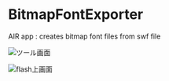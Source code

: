 BitmapFontExporter
==================

AIR app : creates bitmap font files from swf file

![ツール画面](https://raw2.github.com/harayoki/BitmapFontExporter/master/html/cap1.png)

![flash上画面](https://raw2.github.com/harayoki/BitmapFontExporter/master/html/cap2.png)
